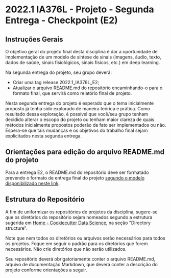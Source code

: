 # 2022.1 IA376L - Projeto - Segunda Entrega - Checkpoint (E2)

## Instruções Gerais

O objetivo geral do projeto final desta disciplina é dar a oportunidade de implementação de um modelo de síntese de sinais (imagens, áudio, texto, dados de saúde, sinais fisiológicos, sinais físicos, etc.) em deep learning.

Na segunda entrega do projeto, seu grupo deverá:

 - Criar uma tag release 2022.1_IA376L_E2;
 - Atualizar o arquivo README.md do repositório encaminhando-o para o formato final, que servirá como relatório final de projeto.

Nesta segunda entrega do projeto é esperado que o tema inicialmente proposto já tenha sido explorado de maneira teórica e prática.
Como resultado dessa exploração, é possível que você/seu grupo tenham decidido alterar o escopo do projeto ou tenham maior clareza de quais métodos inicialmente propostos
poderão de fato ser implementados ou não. Espera-se que tais mudanças e os objetivos do trabalho final sejam explicitados nesta segunda entrega.

## Orientações para edição do arquivo README.md do projeto

Para a entrega E2, o README.md do repositório deve ser formatado prevendo o formato de entrega final do projeto [segundo o modelo disponibilizado neste link](https://github.com/pdpcosta/dgm/blob/main/templates/E2-E3_template.md).

## Estrutura do Repositório

A fim de uniformizar os repositórios de projetos da disciplina, sugere-se que os diretórios do repositório sejam nomeados segundo a estrutura sugerida em [Home - Cookiecutter Data Science](https://drivendata.github.io/cookiecutter-data-science/), na seção "Directory structure".

Note que nem todos os diretórios ou arquivos serão necessários para todos os projetos. Foque em seguir o padrão para os diretórios que forem necessários. Não crie diretórios que não serão utilizados.

Seu repositório deverá obrigatoriamente conter o arquivo README.md, arquivo de documentação Markdown, que deverá conter a descrição do projeto conforme orientações a seguir.

